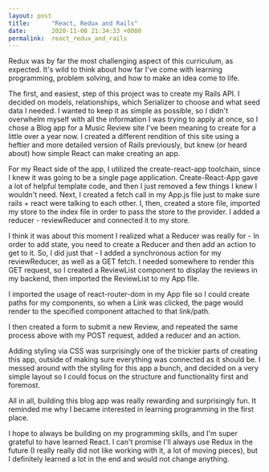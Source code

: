 ```yaml
---
layout: post
title:      "React, Redux and Rails"
date:       2020-11-08 21:34:33 +0000
permalink:  react_redux_and_rails
---
```



Redux was by far the most challenging aspect of this curriculum, as expected. It's wild to think about how far I've come with learning programming, problem solving, and how to make an idea come to life.

The first, and easiest, step of this project was to create my Rails API. I decided on models, relationships, which Serializer to choose and what seed data I needed. I wanted to keep it as simple as possible, so I didn't overwhelm myself with all the information I was trying to apply at once, so I chose a Blog app for a Music Review site I've been meaning to create for a little over a year now. I created a different rendition of this site using a heftier and more detailed version of Rails previously, but knew (or heard about) how simple React can make creating an app.

For my React side of the app, I utilized the create-react-app toolchain, since I knew it was going to be a single page application. Create-React-App gave a lot of helpful template code, and then I just removed a few things I knew I wouldn't need. Next, I created a fetch call in my App.js file just to make sure rails + react were talking to each other. I, then, created a store file, imported my store to the index file in order to pass the store to the provider. I added a reducer - reviewReducer and connected it to my store.

I think it was about this moment I realized what a Reducer was really for - In order to add state, you need to create a Reducer and then add an action to get to it. So, I did just that - I added a synchronous action for my reviewReducer, as well as a GET fetch. I needed somewhere to render this GET request, so I created a ReviewList component to display the reviews in my backend, then imported the ReviewList to my App file.

I imported the usage of react-router-dom in my App file so I could create paths for my components, so when a Link was clicked, the page would render to the specified component attached to that link/path.

I then created a form to submit a new Review, and repeated the same process above with my POST request, added a reducer and an action.

Adding styling via CSS was surprisingly one of the trickier parts of creating this app, outside of making sure everything was connected as it should be. I messed around with the styling for this app a bunch, and decided on a very simple layout so I could focus on the structure and functionality first and foremost.

All in all, building this blog app was really rewarding and surprisingly fun. It reminded me why I became interested in learning programming in the first place.

I hope to always be building on my programming skills, and I'm super grateful to have learned React. I can't promise I'll always use Redux in the future (I really really did not like working with it, a lot of moving pieces), but I definitely learned a lot in the end and would not change anything.
